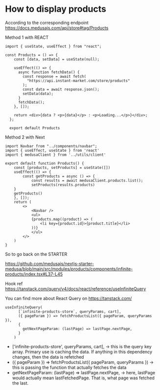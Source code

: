 # How to display products

According to the corresponding endpoint https://docs.medusajs.com/api/store#tag/Products

Method 1 with REACT

```
import { useState, useEffect } from "react";

const Products = () => {
    const [data, setData] = useState(null);
  
    useEffect(() => {
      async function fetchData() {
        const response = await fetch(
          "https://api.instant-market.com/store/products"
        );
        const data = await response.json();
        setData(data);
      }
      fetchData();
    }, []);
  
    return <div>{data ? <p>{data}</p> : <p>Loading...</p>}</div>;
  };

  export default Products
```

Method 2 with Next

```
import Navbar from "../components/navbar";
import { useEffect, useState } from 'react'
import { medusaClient } from '../utils/client'

export default function Products() {
    const [products, setProducts] = useState([])
    useEffect(() => {
        const getProducts = async () => {
            const results = await medusaClient.products.list();
            setProducts(results.products)
    }
    getProducts()
    }, []);
    return (
        <>  
            <Navbar />
            <ul>
            {products.map((product) => (
                <li key={product.id}>{product.title}</li>
            ))}
            </ul>
        </>
    )
}
```

So to go back on the STARTER

https://github.com/medusajs/nextjs-starter-medusa/blob/main/src/modules/products/components/infinite-products/index.tsx#L37-L45

Hook ref https://tanstack.com/query/v4/docs/react/reference/useInfiniteQuery

You can find more about React Query on https://tanstack.com/

```
useInfiniteQuery(
      [`infinite-products-store`, queryParams, cart],
      ({ pageParam }) => fetchProductsList({ pageParam, queryParams }),
      {
        getNextPageParam: (lastPage) => lastPage.nextPage,
      }
    )
```

- ['infinite-products-store', queryParams, cart], -> this is the query key array. Primary use is caching the data. If anything in this dependency changes, then the data is refetched
- ({ pageParam }) => fetchProductsList({ pageParam, queryParams }) -> this is passing the function that actually fetches the data
- getNextPageParam: (lastPage) => lastPage.nextPage, -> here, lastPage would actually mean lastFetchedPage. That is, what page was fetched the last.

